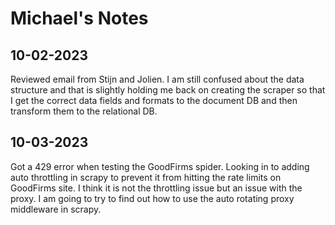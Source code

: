 # Michael's Notes

## 10-02-2023

Reviewed email from Stijn and Jolien. I am still confused about the data structure and that is slightly holding me back on creating the scraper so that I get the correct data fields and formats to the document DB and then transform them to the relational DB.

## 10-03-2023

Got a 429 error when testing the GoodFirms spider. Looking in to adding auto throttling in scrapy to prevent it from hitting the rate limits on GoodFirms site. I think it is not the throttling issue but an issue with the proxy. I am going to try to find out how to use the auto rotating proxy middleware in scrapy.
